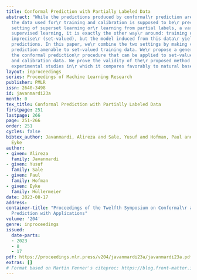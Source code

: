 ```yaml
---
title: Conformal Prediction with Partially Labeled Data
abstract: "While the predictions produced by conformal\r prediction are set-valued,
  the data used for\r training and calibration is supposed to be\r precise. In the
  setting of superset learning or\r learning from partial labels, a variant of weakly\r
  supervised learning, it is exactly the other way\r around: training data is possibly
  imprecise\r (set-valued), but the model induced from this data\r yields precise
  predictions. In this paper, we\r combine the two settings by making conformal\r
  prediction amenable to set-valued training data. We\r propose a generalization of
  the conformal prediction\r procedure that can be applied to set-valued training\r
  and calibration data. We prove the validity of the\r proposed method and present
  experimental studies in\r which it compares favorably to natural baselines."
layout: inproceedings
series: Proceedings of Machine Learning Research
publisher: PMLR
issn: 2640-3498
id: javanmardi23a
month: 0
tex_title: Conformal Prediction with Partially Labeled Data
firstpage: 251
lastpage: 266
page: 251-266
order: 251
cycles: false
bibtex_author: Javanmardi, Alireza and Sale, Yusuf and Hofman, Paul and H\"ullermeier,
  Eyke
author:
- given: Alireza
  family: Javanmardi
- given: Yusuf
  family: Sale
- given: Paul
  family: Hofman
- given: Eyke
  family: Hüllermeier
date: 2023-08-17
address:
container-title: "Proceedings of the Twelfth Symposium on Conformal\r and Probabilistic
  Prediction with Applications"
volume: '204'
genre: inproceedings
issued:
  date-parts:
  - 2023
  - 8
  - 17
pdf: https://proceedings.mlr.press/v204/javanmardi23a/javanmardi23a.pdf
extras: []
# Format based on Martin Fenner's citeproc: https://blog.front-matter.io/posts/citeproc-yaml-for-bibliographies/
---
```

